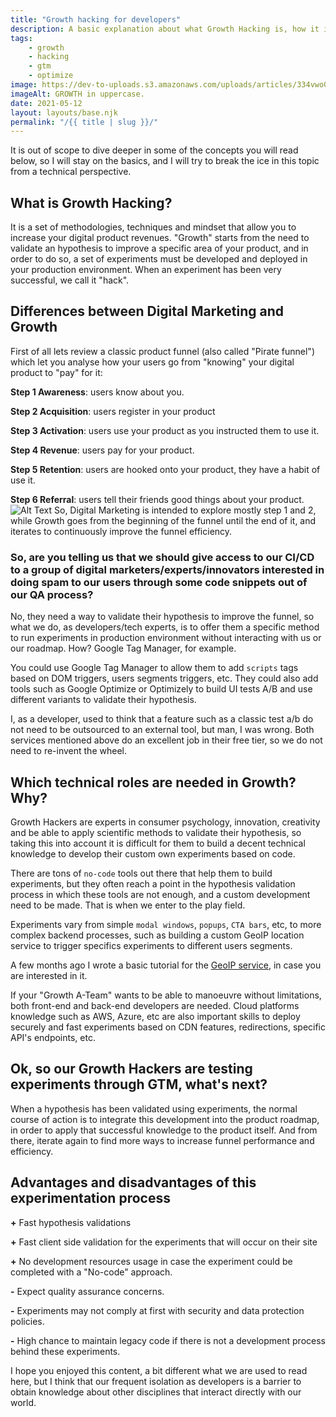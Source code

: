 ```yaml
---
title: "Growth hacking for developers"
description: A basic explanation about what Growth Hacking is, how it is related to the development ecosystem, and our role as developers.
tags:
    - growth
    - hacking
    - gtm
    - optimize
image: https://dev-to-uploads.s3.amazonaws.com/uploads/articles/334vwo0akl0dk49ld2di.jpg
imageAlt: GROWTH in uppercase.
date: 2021-05-12
layout: layouts/base.njk
permalink: "/{{ title | slug }}/"
---
```


It is out of scope to dive deeper in some of the concepts you will read below, so I will stay on the basics, and I will try to break the ice in this topic from a technical perspective.

## What is Growth Hacking?

It is a set of methodologies, techniques and mindset that allow you to increase your digital product revenues. "Growth" starts from the need to validate an hypothesis to improve a specific area of your product, and in order to do so, a set of experiments must be developed and deployed in your production environment. When an experiment has been very successful, we call it "hack".

## Differences between Digital Marketing and Growth

First of all lets review a classic product funnel (also called "Pirate funnel") which let you analyse how your users go from "knowing" your digital product to "pay" for it:

**Step 1 Awareness**: users know about you.

**Step 2 Acquisition**: users register in your product

**Step 3 Activation**: users use your product as you instructed them to use it.

**Step 4 Revenue**: users pay for your product.

**Step 5 Retention**: users are hooked onto your product, they have a habit of use it.

**Step 6 Referral**: users tell their friends good things about your product.
![Alt Text](https://dev-to-uploads.s3.amazonaws.com/uploads/articles/mf542grsbc4gti4cmoig.jpg)
So, Digital Marketing is intended to explore mostly step 1 and 2, while Growth goes from the beginning of the funnel until the end of it, and iterates to continuously improve the funnel efficiency.

### So, are you telling us that we should give access to our CI/CD to a group of digital marketers/experts/innovators interested in doing spam to our users through some code snippets out of our QA process?

No, they need a way to validate their hypothesis to improve the funnel, so what we do, as developers/tech experts, is to offer them a specific method to run experiments in production environment without interacting with us or our roadmap. How? Google Tag Manager, for example.

You could use Google Tag Manager to allow them to add `scripts` tags based on DOM triggers, users segments triggers, etc. They could also add tools such as Google Optimize or Optimizely to build UI tests A/B and use different variants to validate their hypothesis.

I, as a developer, used to think that a feature such as a classic test a/b do not need to be outsourced to an external tool, but man, I was wrong. Both services mentioned above do an excellent job in their free tier, so we do not need to re-invent the wheel.

## Which technical roles are needed in Growth? Why?

Growth Hackers are experts in consumer psychology, innovation, creativity and be able to apply scientific methods to validate their hypothesis, so taking this into account it is difficult for them to build a decent technical knowledge to develop their custom own experiments based on code.

There are tons of `no-code` tools out there that help them to build experiments, but they often reach a point in the hypothesis validation process in which these tools are not enough, and a custom development need to be made. That is when we enter to the play field.

Experiments vary from simple `modal windows`, `popups`, `CTA bars`, etc, to more complex backend processes, such as building a custom GeoIP location service to trigger specifics experiments to different users segments.

A few months ago I wrote a basic tutorial for the [GeoIP service](https://dev.to/producthackers/your-own-geoip-service-1-2-maxmind-geoip-aws-sam-52go), in case you are interested in it.

If your "Growth A-Team" wants to be able to manoeuvre without limitations, both front-end and back-end developers are needed. Cloud platforms knowledge such as AWS, Azure, etc are also important skills to deploy securely and fast experiments based on CDN features, redirections, specific API's endpoints, etc.

## Ok, so our Growth Hackers are testing experiments through GTM, what's next?

When a hypothesis has been validated using experiments, the normal course of action is to integrate this development into the product roadmap, in order to apply that successful knowledge to the product itself. And from there, iterate again to find more ways to increase funnel performance and efficiency.

## Advantages and disadvantages of this experimentation process

**+** Fast hypothesis validations

**+** Fast client side validation for the experiments that will occur on their site

**+** No development resources usage in case the experiment could be completed with a "No-code" approach.

**-** Expect quality assurance concerns.

**-** Experiments may not comply at first with security and data protection policies.

**-** High chance to maintain legacy code if there is not a development process behind these experiments.

I hope you enjoyed this content, a bit different what we are used to read here, but I think that our frequent isolation as developers is a barrier to obtain knowledge about other disciplines that interact directly with our world.
